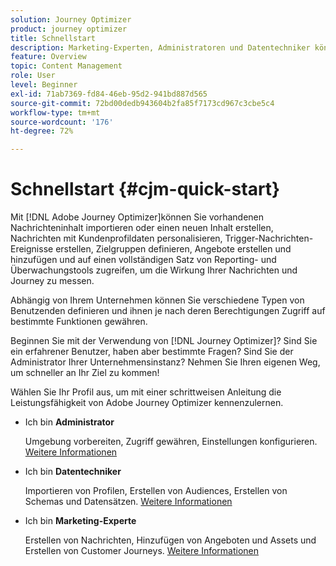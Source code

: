 ```yaml
---
solution: Journey Optimizer
product: journey optimizer
title: Schnellstart
description: Marketing-Experten, Administratoren und Datentechniker können hier anhand einer schrittweisen Anleitung Adobe Journey Optimizer kennenlernen und erkunden..
feature: Overview
topic: Content Management
role: User
level: Beginner
exl-id: 71ab7369-fd84-46eb-95d2-941bd887d565
source-git-commit: 72bd00dedb943604b2fa85f7173cd967c3cbe5c4
workflow-type: tm+mt
source-wordcount: '176'
ht-degree: 72%

---
```


# Schnellstart {#cjm-quick-start}

Mit [!DNL Adobe Journey Optimizer]können Sie vorhandenen Nachrichteninhalt importieren oder einen neuen Inhalt erstellen, Nachrichten mit Kundenprofildaten personalisieren, Trigger-Nachrichten-Ereignisse erstellen, Zielgruppen definieren, Angebote erstellen und hinzufügen und auf einen vollständigen Satz von Reporting- und Überwachungstools zugreifen, um die Wirkung Ihrer Nachrichten und Journey zu messen.

Abhängig von Ihrem Unternehmen können Sie verschiedene Typen von Benutzenden definieren und ihnen je nach deren Berechtigungen Zugriff auf bestimmte Funktionen gewähren.

Beginnen Sie mit der Verwendung von [!DNL Journey Optimizer]? Sind Sie ein erfahrener Benutzer, haben aber bestimmte Fragen? Sind Sie der Administrator Ihrer Unternehmensinstanz? Nehmen Sie Ihren eigenen Weg, um schneller an Ihr Ziel zu kommen! 

Wählen Sie Ihr Profil aus, um mit einer schrittweisen Anleitung die Leistungsfähigkeit von Adobe Journey Optimizer kennenzulernen.

* Ich bin **Administrator**

  Umgebung vorbereiten, Zugriff gewähren, Einstellungen konfigurieren. [Weitere Informationen](path/administrator.md)

* Ich bin **Datentechniker**

  Importieren von Profilen, Erstellen von Audiences, Erstellen von Schemas und Datensätzen. [Weitere Informationen](path/data-engineer.md)

* Ich bin **Marketing-Experte**

  Erstellen von Nachrichten, Hinzufügen von Angeboten und Assets und Erstellen von Customer Journeys. [Weitere Informationen](path/marketer.md)

